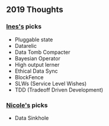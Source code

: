 ## 2019 Thoughts

### [Ines's](https://github.com/randommood) picks
* Pluggable state
* Datarelic
* Data Tomb Compacter
* Bayesian Operator
* High output lerner
* Ethical Data Sync
* BlockFence
* SLWs (Service Level Wishes)
* TDD (Tradeoff Driven Development)


### [Nicole's](https://twitter.com/nicolefv) picks
* Data Sinkhole
